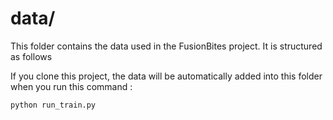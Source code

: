 # data/

This folder contains the data used in the FusionBites project. It is structured as follows

If you clone this project, the data will be automatically added into this folder when you run this command :

```
python run_train.py
```
